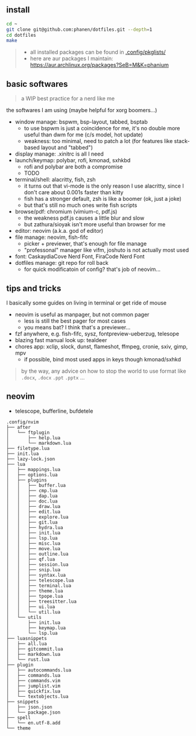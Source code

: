## install

```bash
cd ~
git clone git@github.com:phanen/dotfiles.git --depth=1
cd dotfiles
make
```

> - all installed packages can be found in [.config/pkglists/](.config/pkglists/)
> - here are aur packages I maintain: <https://aur.archlinux.org/packages?SeB=M&K=phanium>

## basic softwares
> a WIP best practice for a nerd like me

the softwares I am using (maybe helpful for xorg boomers...)
- window manage: bspwm, bsp-layout, tabbed, bsptab
    - to use bspwm is just a coincidence for me, it's no double more useful than dwm for me (c/s model, hot update)
    - weakness: too minimal, need to patch a lot (for features like stack-based layout and "tabbed")
- display manage: .xinitrc is all I need
- launch/keymap: polybar, rofi, kmonad, sxhkbd
    - rofi and polybar are both a compromise
    - TODO
- terminal/shell: alacritty, fish, zsh
    - it turns out that vi-mode is the only reason I use alacritty, since I don't care about 0.001s faster than kitty
    - fish has a stronger default, zsh is like a boomer (ok, just a joke)
    - but that's still no much ones write fish scripts
- browse/pdf: chromium (vimium-c, pdf.js)
    - the weakness pdf.js causes a little blur and slow
    - but zathura/sioyak isn't more useful than browser for me
- editor: neovim (a.k.a. god of editor)
- file manage: neovim, fish-fifc
    - picker + previewer, that's enough for file manage
    - "professonal" manager like vifm, joshuto is not actually most used
- font: CaskaydiaCove Nerd Font, FiraCode Nerd Font
- dotfiles manage: git repo for roll back
    - for quick modificatoin of config? that's job of neovim...

## tips and tricks

I basically some guides on living in terminal or get ride of mouse
- neovim is useful as manpager, but not common pager
    - less is still the best pager for most cases
    - you means bat? I think that's a previewer...
- fzf anywhere, e.g. fish-fifc, sysz, fontpreview-ueberzug, telesope
- blazing fast manual look up: tealdeer
- chores app: xclip, slock, dunst, flameshot, ffmpeg, cronie, sxiv, gimp, mpv
    - if possible, bind most used apps in keys though kmonad/sxhkd 

> by the way, any advice on how to stop the world to use format like `.docx`, `.docx` `.ppt` `.pptx` ...

## neovim

- telescope, bufferline, bufdetele
```
.config/nvim
├── after
│   └── ftplugin
│       ├── help.lua
│       └── markdown.lua
├── filetype.lua
├── init.lua
├── lazy-lock.json
├── lua
│   ├── mappings.lua
│   ├── options.lua
│   ├── plugins
│   │   ├── buffer.lua
│   │   ├── cmp.lua
│   │   ├── dap.lua
│   │   ├── doc.lua
│   │   ├── draw.lua
│   │   ├── edit.lua
│   │   ├── explore.lua
│   │   ├── git.lua
│   │   ├── hydra.lua
│   │   ├── init.lua
│   │   ├── lsp.lua
│   │   ├── misc.lua
│   │   ├── move.lua
│   │   ├── outline.lua
│   │   ├── qf.lua
│   │   ├── session.lua
│   │   ├── snip.lua
│   │   ├── syntax.lua
│   │   ├── telescope.lua
│   │   ├── terminal.lua
│   │   ├── theme.lua
│   │   ├── tpope.lua
│   │   ├── treesitter.lua
│   │   ├── ui.lua
│   │   └── util.lua
│   └── utils
│       ├── init.lua
│       ├── keymap.lua
│       └── lsp.lua
├── luasnippets
│   ├── all.lua
│   ├── gitcommit.lua
│   ├── markdown.lua
│   └── rust.lua
├── plugin
│   ├── autocommands.lua
│   ├── commands.lua
│   ├── commands.vim
│   ├── jumplist.vim
│   ├── quickfix.lua
│   └── textobjects.lua
├── snippets
│   ├── json.json
│   └── package.json
├── spell
│   └── en.utf-8.add
└── theme
```
